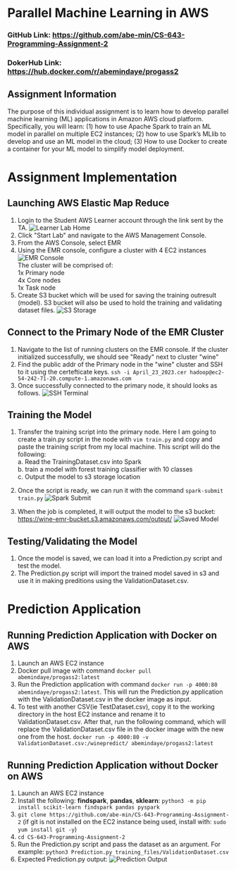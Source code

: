 # Parallel Machine Learning in AWS

### GitHub Link: https://github.com/abe-min/CS-643-Programming-Assignment-2
### DokerHub Link: https://hub.docker.com/r/abemindaye/progass2 

## Assignment Information
The purpose of this individual assignment is to learn how to develop parallel machine learning (ML) applications in Amazon AWS cloud platform. Specifically, you will learn: (1) how to use Apache Spark to train an ML model in parallel on multiple EC2 instances; (2) how to use Spark’s MLlib to develop and use an ML model in the cloud; (3) How to use Docker to create a container for your ML model to simplify model deployment.


# Assignment Implementation
## Launching AWS Elastic Map Reduce 
1. Login to the Student AWS Learner account through the link sent by the TA.
![Learner Lab Home](https://github.com/abe-min/CS-643-Programming-Assignment-2/blob/main/files/Learner_Lab_Home.PNG?raw=true "AWS Student Learner Lab Home")
2. Click "Start Lab" and navigate to the AWS Management Console.
3. From the AWS Console, select EMR
4. Using the EMR console, configure a cluster with 4 EC2 instances 
![EMR Console](https://github.com/abe-min/CS-643-Programming-Assignment-2/blob/main/files/EMR_Config.png?raw=true "EMR Console Configuration")
	<br>The cluster will be comprised of:
		<br>1x Primary node 
		<br>4x Core nodes 
		<br>1x Task node
5. Create S3 bucket which will be used for saving the training outresult (model). S3 bucket will also be used to hold the training and validating dataset files. 
![S3 Storage](https://github.com/abe-min/CS-643-Programming-Assignment-2/blob/main/files/S3_Bucket.png?raw=true "S3 Storage")

## Connect to the Primary Node of the EMR Cluster  
1. Navigate to the list of running clusters on the EMR console. If the cluster initialized successfully, we should see "Ready" next to cluster "wine" 
2. Find the public addr of the Primary node in the "wine" cluster and SSH to it using the certefticate keys. `ssh -i April_23_2023.cer hadoop@ec2-54-242-71-20.compute-1.amazonaws.com`
3. Once successfully connected to the primary node, it should looks as follows.
![SSH Terminal](https://github.com/abe-min/CS-643-Programming-Assignment-2/blob/main/files/EMR_primary_terminal.png?raw=true "SSH Terminal")

## Training the Model
1. Transfer the training script into the primary node. Here I am going to create a train.py script in the node with `vim train.py` and copy and paste the training script from my local machine. This script will do the following:
<br>a. Read the TrainingDataset.csv into Spark
<br>b. train a model with forest training classifier with 10 classes 
<br>c. Output the model to s3 storage location
2. Once the script is ready, we can run it with the command `spark-submit train.py` 
![Spark Submit](https://github.com/abe-min/CS-643-Programming-Assignment-2/blob/main/files/Spark-Submit.png?raw=true "Spark Submit")

3. When the job is completed, it will output the model to the s3 bucket: https://wine-emr-bucket.s3.amazonaws.com/output/
![Saved Model](https://github.com/abe-min/CS-643-Programming-Assignment-2/blob/main/files/trained_model.png?raw=true "Saved Model")

## Testing/Validating the Model
1. Once the model is saved, we can load it into a Prediction.py script and test the model.
2. The Prediction.py script will import the trained model saved in s3 and use it in making preditions using the ValidationDataset.csv. 

# Prediction Application
## Running Prediction Application with Docker on AWS 
1. Launch an AWS EC2 instance
2. Docker pull image with command `docker pull abemindaye/progass2:latest`
3. Run the Prediction application with command `docker run -p 4000:80 abemindaye/progass2:latest`. This will run the Prediction.py application with the ValidationDataset.csv in the docker image as input. 
4. To test with another CSV(ie TestDataset.csv), copy it to the working directory in the host EC2 instance and rename it to ValidationDataset.csv. After that, run the following command, which will replace the ValidationDataset.csv file in the docker image with the new one from the host. `docker run -p 4000:80 -v ValidationDataset.csv:/winepredict/ abemindaye/progass2:latest`
## Running Prediction Application without Docker on AWS
1. Launch an AWS EC2 instance
2. Install the following: **findspark**, **pandas**, **sklearn**: `python3 -m pip install scikit-learn findspark pandas pyspark`
4. `git clone https://github.com/abe-min/CS-643-Programming-Assignment-2` (if git is not installed on the EC2 instance being used, install with: `sudo yum install git -y`)
5. `cd CS-643-Programming-Assignment-2`
6. Run the Prediction.py script and pass the dataset as an argument. For example: `python3 Prediction.py training_files/ValidationDataset.csv`
7. Expected Prediction.py output: 
![Prediction Output](https://github.com/abe-min/CS-643-Programming-Assignment-2/blob/main/files/prediction_output.png?raw=true "python Prediction Output")
